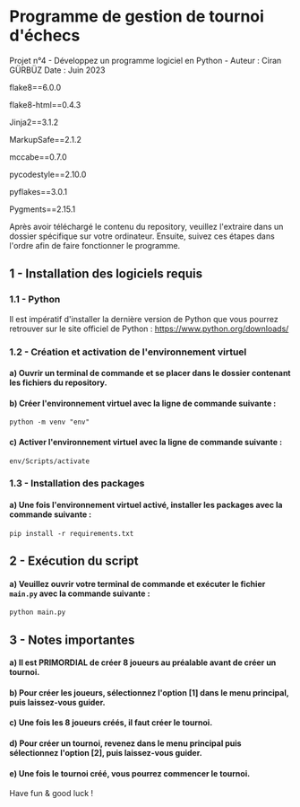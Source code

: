 # Programme de gestion de tournoi d'échecs
Projet n°4 - Développez un programme logiciel en Python - Auteur : Ciran GÜRBÜZ
Date : Juin 2023

flake8==6.0.0

flake8-html==0.4.3

Jinja2==3.1.2

MarkupSafe==2.1.2

mccabe==0.7.0

pycodestyle==2.10.0

pyflakes==3.0.1

Pygments==2.15.1


Après avoir téléchargé le contenu du repository, veuillez l'extraire dans un dossier spécifique sur votre ordinateur. 
Ensuite, suivez ces étapes dans l'ordre afin de faire fonctionner le programme.

## 1 - Installation des logiciels requis

### 1.1 - Python

Il est impératif d'installer la dernière version de Python que vous pourrez retrouver sur le site officiel de Python : https://www.python.org/downloads/


### 1.2 - Création et activation de l'environnement virtuel

#### a) Ouvrir un terminal de commande et se placer dans le dossier contenant les fichiers du repository.
#### b) Créer l'environnement virtuel avec la ligne de commande suivante : 
```python -m venv "env"```
#### c) Activer l'environnement virtuel avec la ligne de commande suivante : 
```env/Scripts/activate```


### 1.3 - Installation des packages

#### a) Une fois l'environnement virtuel activé, installer les packages avec la commande suivante : 
```pip install -r requirements.txt```


## 2 - Exécution du script

#### a) Veuillez ouvrir votre terminal de commande et exécuter le fichier ```main.py``` avec la commande suivante :
```python main.py```


## 3 - Notes importantes

#### a) Il est PRIMORDIAL de créer 8 joueurs au préalable avant de créer un tournoi.
#### b) Pour créer les joueurs, sélectionnez l'option [1] dans le menu principal, puis laissez-vous guider.
#### c) Une fois les 8 joueurs créés, il faut créer le tournoi.
#### d) Pour créer un tournoi, revenez dans le menu principal puis sélectionnez l'option [2], puis laissez-vous guider.
#### e) Une fois le tournoi créé, vous pourrez commencer le tournoi.


Have fun & good luck !
